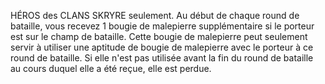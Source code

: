HÉROS des CLANS SKRYRE seulement. Au début
de chaque round de bataille, vous recevez 1 bougie
de malepierre supplémentaire si le porteur est sur
le champ de bataille. Cette bougie de malepierre
peut seulement servir à utiliser une aptitude de
bougie de malepierre avec le porteur à ce round
de bataille. Si elle n'est pas utilisée avant la fin du
round de bataille au cours duquel elle a été reçue,
elle est perdue.
